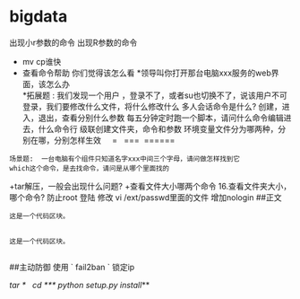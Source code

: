 # bigdata
  出现小r参数的命令
  出现R参数的命令
* mv cp谁快
* 查看命令帮助 你们觉得该怎么看
*领导叫你打开那台电脑xxx服务的web界面，该怎么办      
*拓展题 : 我们发现一个用户 ，登录不了，或者su也切换不了，说该用户不可登录，我们要修改什么文件，将什么修改什么
        多人会话命令是什么? 创建，进入，退出，查看分别什么参数
        每五分钟定时跑一个脚本，请问什么命令编辑进去，什么命令行
        级联创建文件夹，命令和参数
        环境变量文件分为哪两种，分别在哪，分别怎样生效
     =   ===
 ======
```隐藏文件什么标识开始，什么命令参数查看
场景题:  一台电脑有个组件只知道名字xxx中间三个字母，请问做怎样找到它
which这个命令，是去找命令，请问是从哪个里面找的
```
+tar解压，一般会出现什么问题?
+查看文件大小哪两个命令
16.查看文件夹大小，哪个命令?
防止root 登陆 修改  vi /ext/passwd里面的文件 增加nologin
##正文
<pre><code>这是一个代码区块。

</code></pre>
<code>这是一个代码区块。

</code>
##主动防御
使用 `  fail2ban `  锁定ip

*tar
 *   cd
     ***  python  setup.py install***
     
     
        
        

